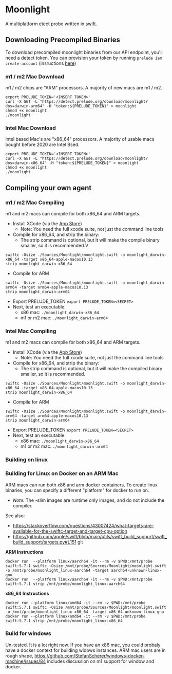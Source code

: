 # Moonlight
A multiplatform etect probe written in [swift](https://www.swift.org/).

## Downloading Precompiled Binaries

To download precompiled moonlight binaries from our API endpoint, you'll need a detect 
token. You can provision your token by running `prelude iam create-account` 
(insructions [here](https://docs.prelude.org/docs/prelude-cli))

### m1 / m2 Mac Download

m1 / m2 chips are "ARM" processors. A majority of new macs are m1 / m2.

```
export PRELUDE_TOKEN='<INSERT TOKEN>'
curl -X GET -L "https://detect.prelude.org/download/moonlight?dos=darwin-arm64" -H "token:${PRELUDE_TOKEN}" > moonlight
chmod +x moonlight
./moonlight
```

### Intel Mac Download

Intel based Mac's are "x86_64" processors. A majority of usable macs bought before 2020 are Intel Bsed. 

```
export PRELUDE_TOKEN='<INSERT TOKEN>'
curl -X GET -L "https://detect.prelude.org/download/moonlight?dos=darwin-x86_64" -H "token:${PRELUDE_TOKEN}" > moonlight
chmod +x moonlight
./moonlight
```

## Compiling your own agent
### m1 / m2 Mac Compiling
m1 and m2 macs can compile for both x86_64 and ARM targets. 

* Install XCode (via the [App Store](https://apps.apple.com/us/app/xcode/id497799835?mt=12))
  * Note: You need the full xcode suite, not just the command line tools
* Compile for x86_64, and strip the binary:
  * The strip command is optional, but it will make the compile binary smaller, so it is recommended.V
```
swiftc -Osize ./Sources/Moonlight/moonlight.swift -o moonlight_darwin-x86_64 -target x86_64-apple-macos10.13
strip moonlight_darwin-x86_64
```
* Compile for ARM
```
swiftc -Osize ./Sources/Moonlight/moonlight.swift -o moonlight_darwin-arm64 -target arm64-apple-macos10.13
strip moonlight_darwin-arm64
```
* Export PRELUDE_TOKEN `export PRELUDE_TOKEN=<SECRET>`
* Next, test an executable: 
  * x86 mac: `./moonlight_darwin-x86_64`
  * m1 or m2 mac: `./moonlight_darwin-arm64`

### Intel Mac Compiling
m1 and m2 macs can compile for both x86_64 and ARM targets. 

* Install XCode (via the [App Store](https://apps.apple.com/us/app/xcode/id497799835?mt=12))
  * Note: You need the full xcode suite, not just the command line tools
* Compile for x86_64, and strip the binary:
  * The strip command is optional, but it will make the compiled binary smaller, so it is recommended.
```
swiftc -Osize ./Sources/Moonlight/moonlight.swift -o moonlight_darwin-x86_64 -target x86_64-apple-macos10.13
strip moonlight_darwin-x86_64
```
* Compile for ARM
```
swiftc -Osize ./Sources/Moonlight/moonlight.swift -o moonlight_darwin-arm64 -target arm64-apple-macos10.13
strip moonlight_darwin-arm64
```
* Export PRELUDE_TOKEN `export PRELUDE_TOKEN=<SECRET>`
* Next, test an executable: 
  * x86 mac: `./moonlight_darwin-x86_64`
  * m1 or m2 mac: `./moonlight_darwin-arm64`

### Building on linux

### Building for Linux on Docker on an ARM Mac

ARM macs can run both x86 and arm docker containers. To create linux binaries, you can specify a different 
"platform" for docker to run on. 
* _Note:_ The -slim images are runtime only images, and do not include the compiler.  

See also: 
* https://stackoverflow.com/questions/43007424/what-targets-are-available-for-the-swiftc-target-and-target-cpu-option
* https://github.com/apple/swift/blob/main/utils/swift_build_support/swift_build_support/targets.py#L151
git 

**ARM Instructions** 
```
docker run  --platform linux/aarch64 -it --rm -v $PWD:/mnt/probe swift:5.7.1 swiftc -Osize /mnt/probe/Sources/Moonlight/moonlight.swift -o /mnt/probe/moonlight_linux-aarch64 -target aarch64-unknown-linux-gnu
docker run  --platform linux/aarch64 -it --rm -v $PWD:/mnt/probe swift:5.7.1 strip /mnt/probe/moonlight_linux-aarch64
```

**x86_64 Instructions** 
```
docker run --platform linux/amd64 -it --rm -v $PWD:/mnt/probe swift:5.7.1 swiftc -Osize /mnt/probe/Sources/Moonlight/moonlight.swift -o /mnt/probe/moonlight_linux-x86_64 -target x86_64-unknown-linux-gnu
docker run --platform linux/amd64 -it --rm -v $PWD:/mnt/probe swift:5.7.1 strip /mnt/probe/moonlight_linux-x86_64
```


### Build for windows
Un-tested. It is a lot right now. If you have an x86 mac, you could probaly have a docker context for building widows instances. ARM mac users are in rough shape, https://github.com/StefanScherer/windows-docker-machine/issues/84 includes discussion on m1 support for window and docker. 